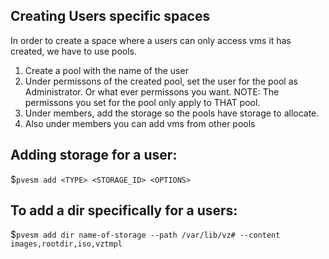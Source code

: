 ## Creating Users specific spaces
In order to create a space where a users can only access vms
it has created, we have to use pools.

1. Create a pool with the name of the user
2. Under permissons of the created pool, set the user for the pool
as Administrator. Or what ever permissons you want. NOTE: The permissons
you set for the pool only apply to THAT pool.
3. Under members, add the storage so the pools have storage to allocate.
4. Also under members you can add vms from other pools

## Adding storage for a user:
$`pvesm add <TYPE> <STORAGE_ID> <OPTIONS>`

## To add a dir specifically for a users:
$`pvesm add dir name-of-storage --path /var/lib/vz# --content images,rootdir,iso,vztmpl`

